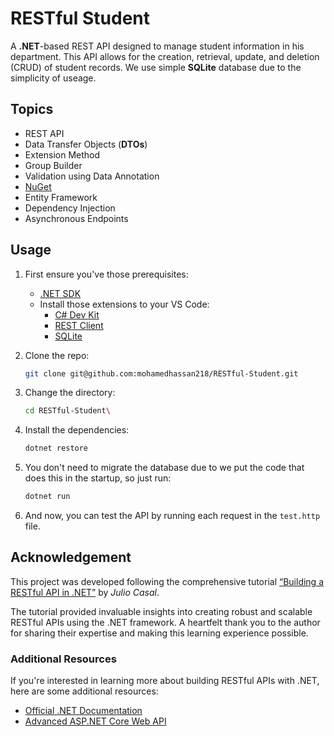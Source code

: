 # RESTful Student

A **.NET**-based REST API designed to manage student information in his department. This API allows for the creation, retrieval, update, and deletion (CRUD) of student records. We use simple **SQLite** database due to the simplicity of useage.

## Topics 
- REST API
- Data Transfer Objects (**DTOs**)
- Extension Method
- Group Builder
- Validation using Data Annotation
- [NuGet](https://nuget.org)
- Entity Framework
- Dependency Injection
- Asynchronous Endpoints


## Usage

1. First ensure you've those prerequisites:
   - [.NET SDK](https://dotnet.microsoft.com/en-us/download)
   - Install those extensions to your VS Code:
     - [C# Dev Kit](https://marketplace.visualstudio.com/items?itemName=ms-dotnettools.csdevkit)
     - [REST Client](https://marketplace.visualstudio.com/items?itemName=humao.rest-client)
     - [SQLite](https://marketplace.visualstudio.com/items?itemName=alexcvzz.vscode-sqlite)

2. Clone the repo:
   ```bash
   git clone git@github.com:mohamedhassan218/RESTful-Student.git
   ```

3. Change the directory:
    ```bash
    cd RESTful-Student\
    ```

4. Install the dependencies:
   ```bash
   dotnet restore
   ```
   
5. You don't need to migrate the database due to we put the code that does this in the startup, so just run:
    ```bash
    dotnet run
    ```

6. And now, you can test the API by running each request in the `test.http` file.


## Acknowledgement

This project was developed following the comprehensive tutorial [“Building a RESTful API in .NET”](https://youtu.be/AhAxLiGC7Pc?si=aUeo7nPsE-94gsRR) by *Julio Casal*. 

The tutorial provided invaluable insights into creating robust and scalable RESTful APIs using the .NET framework. A heartfelt thank you to the author for sharing their expertise and making this learning experience possible.

### Additional Resources

If you're interested in learning more about building RESTful APIs with .NET, here are some additional resources:

- [Official .NET Documentation](https://docs.microsoft.com/en-us/dotnet/)
- [Advanced ASP.NET Core Web API](https://docs.microsoft.com/en-us/aspnet/core/web-api/?view=aspnetcore-5.0)